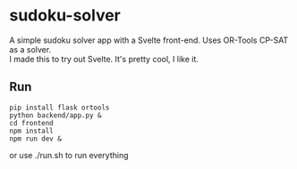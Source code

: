 # sudoku-solver

A simple sudoku solver app with a Svelte front-end. Uses OR-Tools CP-SAT as a solver.  
I made this to try out Svelte. It's pretty cool, I like it.

## Run

    pip install flask ortools  
    python backend/app.py &  
    cd frontend  
    npm install  
    npm run dev &  

or use ./run.sh to run everything